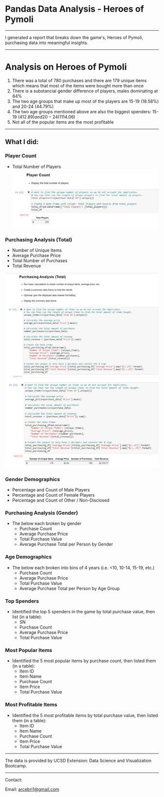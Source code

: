 # Pandas Data Analysis - Heroes of Pymoli

- - -

I generated a report that breaks down the game's, Heroes of Pymoli, purchasing data into meaningful insights.

- - -

# Analysis on Heroes of Pymoli

1. There was a total of 780 purchases and there are 179 unique items which means that most of the items were bought more than once
2. There is a substancial gender difference of players, males dominating at 84% 
3. The two age groups that make up most of the players are 15-19 (18.58%) and 20-24 (44.79%)
4. The two age groups mentioned above are also the biggest spenders: 15-19 ($412.89) and 20-24 ($1114.06)
5. Not all of the popular items are the most profitable

- - -

## What I did:

### Player Count

* Total Number of Players
![](Images/playercount.png)

### Purchasing Analysis (Total)

* Number of Unique Items
* Average Purchase Price
* Total Number of Purchases
* Total Revenue

![](Images/totalpurchasinganalysis.png)
![](Images/totalpurchaseanalysis2.png)

### Gender Demographics

* Percentage and Count of Male Players
* Percentage and Count of Female Players
* Percentage and Count of Other / Non-Disclosed

### Purchasing Analysis (Gender)

* The below each broken by gender
  * Purchase Count
  * Average Purchase Price
  * Total Purchase Value
  * Average Purchase Total per Person by Gender

### Age Demographics

* The below each broken into bins of 4 years (i.e. &lt;10, 10-14, 15-19, etc.)
  * Purchase Count
  * Average Purchase Price
  * Total Purchase Value
  * Average Purchase Total per Person by Age Group

### Top Spenders

* Identified the top 5 spenders in the game by total purchase value, then list (in a table):
  * SN
  * Purchase Count
  * Average Purchase Price
  * Total Purchase Value

### Most Popular Items

* Identified the 5 most popular items by purchase count, then listed them (in a table):
  * Item ID
  * Item Name
  * Purchase Count
  * Item Price
  * Total Purchase Value

### Most Profitable Items

* Identified the 5 most profitable items by total purchase value, then listed them (in a table):
  * Item ID
  * Item Name
  * Purchase Count
  * Item Price
  * Total Purchase Value

- - -
The data is provided by UCSD Extension: Data Science and Visualization Bootcamp.
- - -

Contact:

Email: arcebri1@gmail.com
